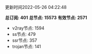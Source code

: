更新时间2022-05-26 04:22:48

**总订阅: 401**
**总节点: 15573**
**有效节点: 2571**
- v2ray节点: 1594
- ss节点: 479
- ssr节点: 357
- trojan节点: 141
